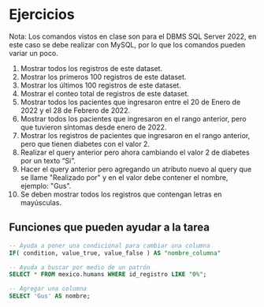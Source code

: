 # Ejercicios

Nota: Los comandos vistos en clase son para el DBMS SQL Server 2022, en este caso se debe realizar con MySQL, por lo que los comandos pueden variar un poco.

1. Mostrar todos los registros de este dataset.
2. Mostrar los primeros 100 registros de este dataset.
3. Mostrar los últimos 100 registros de este dataset.
4. Mostrar el conteo total de registros de este dataset.
5. Mostrar todos los pacientes que ingresaron entre el 20 de Enero de 2022 y el 28 de Febrero de 2022.
6. Mostrar todos los pacientes que ingresaron en el rango anterior, pero que tuvieron síntomas desde enero de 2022.
7. Mostrar los registros de pacientes que ingresaron en el rango anterior, pero que tienen diabetes con el valor 2.
8. Realizar el query anterior pero ahora cambiando el valor 2 de diabetes por un texto “Si”.
9. Hacer el query anterior pero agregando un atributo nuevo al query que se llame "Realizado por" y en el valor debe contener el nombre, ejemplo: "Gus".
10. Se deben mostrar todos los registros que contengan letras en mayúsculas.

## Funciones que pueden ayudar a la tarea

```sql
-- Ayuda a poner una condicional para cambiar una columna
IF( condition, value_true, value_false ) AS "nombre_columna"

-- Ayuda a buscar por medio de un patrón
SELECT * FROM mexico.humans WHERE id_registro LIKE "0%";

-- Agregar una columna
SELECT 'Gus' AS nombre;
```